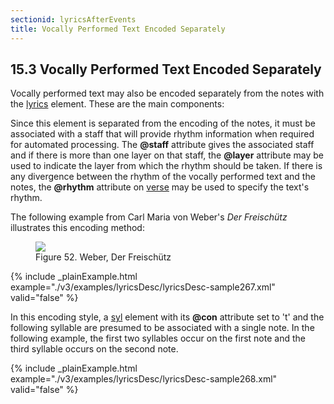 ```yaml
---
sectionid: lyricsAfterEvents
title: Vocally Performed Text Encoded Separately
---
```



<h2 id="lyricsAfterEvents">
   <span class="headingNumber">15.3</span>
   <span class="head">Vocally Performed Text Encoded Separately</span>
</h2>
Vocally performed text may also be encoded separately from the notes with the 
<a class="link_odd_elementSpec" href="/v3/elements/lyrics">lyrics</a> element. These are the main components:



<span class="specList">
   
   <span class="specDesc"></span>
   
   <span class="specDesc"></span>
   
</span>


Since this element is separated from the encoding of the notes, it must be associated
with a
staff that will provide rhythm information when required for automated processing.
The
**@staff** attribute gives the associated staff and if there is more than one layer on
that staff, the **@layer** attribute may be used to indicate the layer from which the
rhythm should be taken. If there is any divergence between the rhythm of the vocally
performed
text and the notes, the **@rhythm** attribute on 
<a class="link_odd_elementSpec" href="/v3/elements/verse">verse</a> may be used
to specify the text's rhythm.


The following example from Carl Maria von Weber's *Der Freischütz* illustrates
this encoding method:


<figure class="figure">
   <img src="../../../../guidelines/3.0.0/Images/modules/lyrics/ex_lyric.png" class="img-responsive"></img>
   <figcaption class="figure-caption">Figure 52. Weber, Der Freischütz</figcaption>
</figure>

{% include _plainExample.html example="./v3/examples/lyricsDesc/lyricsDesc-sample267.xml" valid="false" %}


In this encoding style, a 
<a class="link_odd_elementSpec" href="/v3/elements/syl">syl</a> element with its **@con** attribute
set to 't' and the following syllable are presumed to be associated with a single
note. In the
following example, the first two syllables occur on the first note and the third syllable
occurs on the second note.


{% include _plainExample.html example="./v3/examples/lyricsDesc/lyricsDesc-sample268.xml" valid="false" %}


